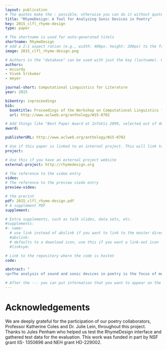 ```yaml
---
layout: publication
# The quotes make the : possible, otherwise you can do it without quotes
title: "RhymeDesign: A Tool for Analyzing Sonic Devices in Poetry"
key: 2015_clfl_rhyme-design
type: paper

# The shortname is used for auto-generated titels
shortname: RhymeDesign
# add a 2:1 aspect ration (e.g., width: 400px, height: 200px) to the folder /assets/images/papers/
image: 2015_clfl_rhyme-design.png

# Authors in the "database" can be used with just the key (lastname). Others can be written properly.
authors:
- mccurdy
- Vivek Srikumar
- meyer

journal-short: Computational Linguistics for Literature
year: 2015

bibentry: inproceedings
bib:
  booktitle: Proceedings of the Workshop on Computational Linguistics for Literature, NAACL HLT
  url: http://www.aclweb.org/anthology/W15-0702

# Add things like "Best Paper Award at InfoVis 2099, selected out of 4000 submissions" 
award:

publisherURL: http://www.aclweb.org/anthology/W15-0702

# Use if this paper is linked to an internal project. This will link to the project site
project:

# Use this if you have an external project website 
external-project: http://rhymedesign.org

# The reference to the video entry
video: 
# The reference to the preview viedo entry 
preview-video: 

# the prerint
pdf: 2015_clfl_rhyme-design.pdf
# A supplement PDF
supplement: 

# Extra supplements, such as talk slides, data sets, etc. 
#supplements:
#- name: 
  # use link instead of abslink if you want to link to the master directory
  #abslink: 
  # defaults to a download icon, use this if you want a link-out icon
  #linksym:

# Link to the repository where the code is hostet
code: 

abstract: "
<p>The analysis of sound and sonic devices in poetry is the focus of much poetic scholarship, and poetry scholars are becoming increasingly interested in the role that computation might play in their research. Since the nature of such sonic analysis is unique, the associated tasks are not supported by standard text analysis techniques. We introduce a formalism for analyzing sonic devices in poetry. In addition, we present RhymeDesign, an open-source implementation of our formalism, through which poets and poetry scholars can explore their individual notion of rhyme.</p>"

# After the --- you can put information that you want to appear on the website using markdown formatting or HTML. A good example are acknowledgements, extra references, an erratum, etc.
---
```


# Acknowledgements

We are deeply grateful for the participation of our poetry collaborators, Professor Katherine Coles and Dr. Julie Lein, throughout this project. Thanks to Jules Penham who helped us test the RhymeDesign interface and gathered test data for the evaluation. This work was funded in part by NSF grant IIS- 1350896 and NEH grant HD-229002.

